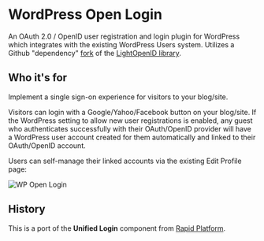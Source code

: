 WordPress Open Login
====================

An OAuth 2.0 / OpenID user registration and login plugin for WordPress which integrates with the existing WordPress Users system. Utilizes a Github "dependency" [fork](http://github.com/perrybutler/lightopenid) of the [LightOpenID library](https://github.com/iignatov/LightOpenID).

Who it's for
------------

Implement a single sign-on experience for visitors to your blog/site. 

Visitors can login with a Google/Yahoo/Facebook button on your blog/site. If the WordPress setting to allow new user registrations is enabled, any guest who authenticates successfully with their OAuth/OpenID provider will have a WordPress user account created for them automatically and linked to their OAuth/OpenID account.

Users can self-manage their linked accounts via the existing Edit Profile page:

![WP Open Login](http://files.glassocean.net/github/wp-openlogin.png)

History
-------

This is a port of the **Unified Login** component from [Rapid Platform](http://github.com/perrybutler/rapidplatform).
